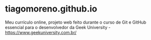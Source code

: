 # tiagomoreno.github.io
Meu currículo online, projeto web feito durante o curso de Git e GitHub essencial para o desenvolvedor da Geek University - https://www.geekuniversity.com.br/
